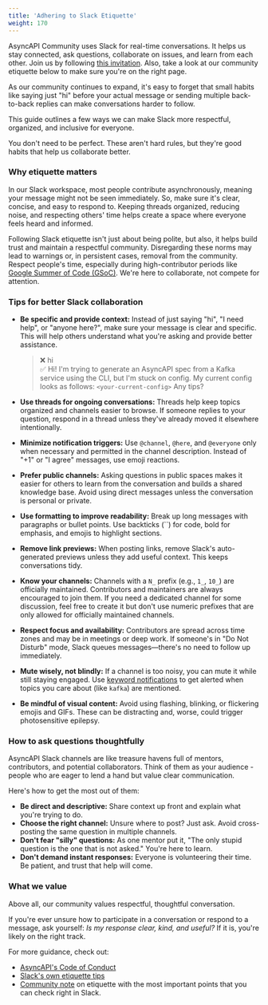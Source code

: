 ```yaml
---
title: 'Adhering to Slack Etiquette'
weight: 170
---
```


AsyncAPI Community uses Slack for real-time conversations. It helps us stay connected, ask questions, collaborate on issues, and learn from each other. Join us by following [this invitation](https://www.asyncapi.com/slack-invite/). Also, take a look at our community etiquette below to make sure you're on the right page.

As our community continues to expand, it's easy to forget that small habits like saying just "hi" before your actual message or sending multiple back-to-back replies can make conversations harder to follow. 

This guide outlines a few ways we can make Slack more respectful, organized, and inclusive for everyone.

You don't need to be perfect. These aren't hard rules, but they're good habits that help us collaborate better.

### Why etiquette matters

In our Slack workspace, most people contribute asynchronously, meaning your message might not be seen immediately. So, make sure it's clear, concise, and easy to respond to. Keeping threads organized, reducing noise, and respecting others' time helps create a space where everyone feels heard and informed.

Following Slack etiquette isn't just about being polite, but also, it helps build trust and maintain a respectful community. Disregarding these norms may lead to warnings or, in persistent cases, removal from the community. Respect people's time, especially during high-contributor periods like [Google Summer of Code (GSoC)](https://summerofcode.withgoogle.com/how-it-works). We're here to collaborate, not compete for attention.

### Tips for better Slack collaboration

* **Be specific and provide context:** Instead of just saying "hi", "I need help", or "anyone here?", make sure your message is clear and specific. This will help others understand what you're asking and provide better assistance.  
    > ❌ hi  
    > ✅ Hi! I'm trying to generate an AsyncAPI spec from a Kafka service using the CLI, but I'm stuck on config. My current config looks as follows: `<your-current-config>` Any tips?

* **Use threads for ongoing conversations:** Threads help keep topics organized and channels easier to browse. If someone replies to your question, respond in a thread unless they've already moved it elsewhere intentionally.

* **Minimize notification triggers:** Use `@channel`, `@here`, and `@everyone` only when necessary and permitted in the channel description. Instead of "+1" or "I agree" messages, use emoji reactions.

* **Prefer public channels:** Asking questions in public spaces makes it easier for others to learn from the conversation and builds a shared knowledge base. Avoid using direct messages unless the conversation is personal or private.

* **Use formatting to improve readability:** Break up long messages with paragraphs or bullet points. Use backticks (``) for code, bold for emphasis, and emojis to highlight sections.

* **Remove link previews:** When posting links, remove Slack's auto-generated previews unless they add useful context. This keeps conversations tidy.

* **Know your channels:** Channels with a `N_` prefix (e.g., `1_`, `10_`) are officially maintained. Contributors and maintainers are always encouraged to join them. If you need a dedicated channel for some discussion, feel free to create it but don't use numeric prefixes that are only allowed for officially maintained channels.

* **Respect focus and availability:** Contributors are spread across time zones and may be in meetings or deep work. If someone's in "Do Not Disturb" mode, Slack queues messages—there's no need to follow up immediately.

* **Mute wisely, not blindly:** If a channel is too noisy, you can mute it while still staying engaged. Use [keyword notifications](https://slack.com/help/articles/201355156-Configure-your-Slack-notifications#keyword-notifications) to get alerted when topics you care about (like `kafka`) are mentioned.

* **Be mindful of visual content:** Avoid using flashing, blinking, or flickering emojis and GIFs. These can be distracting and, worse, could trigger photosensitive epilepsy.

### How to ask questions thoughtfully

AsyncAPI Slack channels are like treasure havens full of mentors, contributors, and potential collaborators. Think of them as your audience - people who are eager to lend a hand but value clear communication.

Here's how to get the most out of them:

* **Be direct and descriptive:** Share context up front and explain what you're trying to do.
* **Choose the right channel:** Unsure where to post? Just ask. Avoid cross-posting the same question in multiple channels.
* **Don't fear "silly" questions:** As one mentor put it, "The only stupid question is the one that is not asked." You're here to learn.
* **Don't demand instant responses:** Everyone is volunteering their time. Be patient, and trust that help will come.

### What we value

Above all, our community values respectful, thoughtful conversation.

If you're ever unsure how to participate in a conversation or respond to a message, ask yourself: *Is my response clear, kind, and useful?* If it is, you're likely on the right track.

For more guidance, check out:

* [AsyncAPI's Code of Conduct](https://github.com/asyncapi/.github/blob/master/CODE_OF_CONDUCT.md)
* [Slack's own etiquette tips](https://slack.com/blog/collaboration/etiquette-tips-in-slack)
* [Community note](https://asyncapi.slack.com/archives/C02FK3YDPCL/p1741676407399789) on etiquette with the most important points that you can check right in Slack.